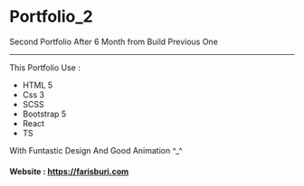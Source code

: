 # Portfolio_2

Second Portfolio After 6 Month from Build Previous One 

__________________________________________________

This Portfolio Use :

- HTML 5    
- Css 3
- SCSS
- Bootstrap 5 
- React
- TS

With Funtastic Design And Good Animation ^_^

#### Website : https://farisburi.com
